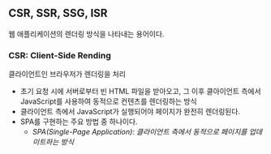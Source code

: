 ## CSR, SSR, SSG, ISR
웹 애플리케이션의 렌더링 방식을 나타내는 용어이다.

### CSR: Client-Side Rending
클라이언트인 브라우저가 렌더링을 처리
- 초기 요청 시에 서버로부터 빈 HTML 파일을 받아오고, 그 이후 클아이언트 측에서 JavaScript를 사용하여 동적으로 컨텐츠를 렌더링하는 방식
- 클라이언트 측에서 JavaScript가 실행되어야 페이지가 완전히 렌더링된다.
- SPA를 구현하는 주요 방법 중 하나이다.
  - *SPA(Single-Page Application): 클라이언트 측에서 동적으로 페이지를 업데이트하는 방식*
  